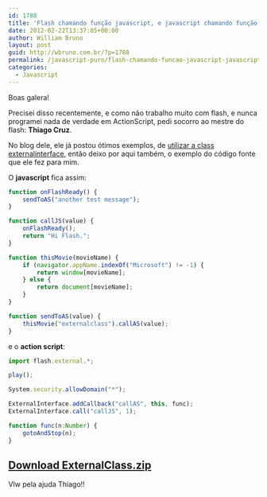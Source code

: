 ```yaml
---
id: 1788
title: 'Flash chamando função javascript, e javascript chamando função do flash &#8211; ExternalInterface'
date: 2012-02-22T13:37:05+00:00
author: William Bruno
layout: post
guid: http://wbruno.com.br/?p=1788
permalink: /javascript-puro/flash-chamando-funcao-javascript-javascript-chamando-funcao-flash-externalinterface/
categories:
  - Javascript
---
```

Boas galera!

Precisei disso recentemente, e como não trabalho muito com flash, e nunca programei nada de verdade em ActionScript, pedi socorro ao mestre do flash: **Thiago Cruz**.

No blog dele, ele já postou ótimos exemplos, de <a href="http://berseck.wordpress.com/2009/03/25/utilizando-classe-externalinterface-as2/" target="_blank" title="Utilizando classe externalInterface() AS2">utilizar a class externalinterface</a>, então deixo por aqui também, o exemplo do código fonte que ele fez para mim.
  
<!--more-->


  
O **javascript** fica assim:

``` js
function onFlashReady() {
    sendToAS("another test message");
}

function callJS(value) {
    onFlashReady();
    return "Hi Flash.";
}

function thisMovie(movieName) {
    if (navigator.appName.indexOf("Microsoft") != -1) {
        return window[movieName];
    } else {
        return document[movieName];
    }
}

function sendToAS(value) {
    thisMovie("externalclass").callAS(value);
}
```

e o **action script**:

``` js
import flash.external.*;

play();

System.security.allowDomain("*");

ExternalInterface.addCallback("callAS", this, func);
ExternalInterface.call("callJS", 1);

function func(n:Number) {
    gotoAndStop(n);
}
```

## <a href="http://wbruno.com.br/scripts/externalclass.zip" target="_blank">Download ExternalClass.zip</a>

Vlw pela ajuda Thiago!!